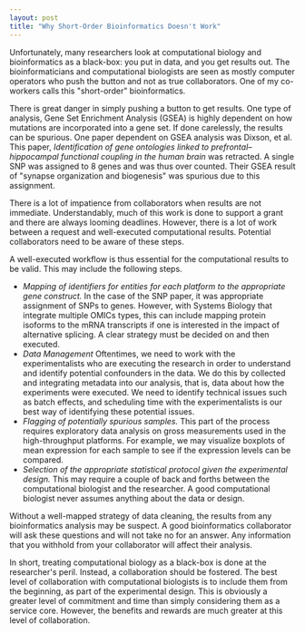 ```yaml
---
layout: post
title: "Why Short-Order Bioinformatics Doesn't Work"
---
```


Unfortunately, many researchers look at computational biology and bioinformatics as a black-box: you put in data, and you get results out. The bioinformaticians and computational biologists are seen as mostly computer operators who push the button and not as true collaborators. One of my co-workers calls this "short-order" bioinformatics.

There is great danger in simply pushing a button to get results. One type of analysis, Gene Set Enrichment Analysis (GSEA) is highly dependent on how mutations are incorporated into a gene set. If done carelessly, the results can be spurious. One paper dependent on GSEA analysis was Dixson, et al. This paper, *Identification of gene ontologies linked to prefrontal–hippocampal functional coupling in the human brain* was retracted. A single SNP was assigned to 8 genes and was thus over counted. Their GSEA result of "synapse organization and biogenesis" was spurious due to this assignment.

There is a lot of impatience from collaborators when results are not immediate. Understandably, much of this work is done to support a grant and there are always looming deadlines. However, there is a lot of work between a request and well-executed computational results. Potential collaborators need to be aware of these steps.

A well-executed workflow is thus essential for the computational results to be valid. This may include the following steps.

* *Mapping of identifiers for entities for each platform to the appropriate gene construct.* In the case of the SNP paper, it was appropriate assignment of SNPs to genes. However, with Systems Biology that integrate multiple OMICs types, this can include mapping protein isoforms to the mRNA transcripts if one is interested in the impact of alternative splicing. A clear strategy must be decided on and then executed.
* *Data Management* Oftentimes, we need to work with the experimentalists who are executing the research in order to understand and identify potential confounders in the data. We do this by collected and integrating metadata into our analysis, that is, data about how the experiments were executed. We need to identify technical issues such as batch effects, and scheduling time with the experimentalists is our best way of identifying these potential issues.  
* *Flagging of potentially spurious samples.* This part of the process requires exploratory data analysis on gross measurements used in the high-throughput platforms. For example, we may visualize boxplots of mean expression for each sample to see if the expression levels can be compared.
* *Selection of the appropriate statistical protocol given the experimental design.* This may require a couple of back and forths between the computational biologist and the researcher. A good computational biologist never assumes anything about the data or design.

Without a well-mapped strategy of data cleaning, the results from any bioinformatics analysis may be suspect. A good bioinformatics collaborator will ask these questions and will not take no for an answer. Any information that you withhold from your collaborator will affect their analysis.  

In short, treating computational biology as a black-box is done at the researcher's peril. Instead, a collaboration should be fostered. The best level of collaboration with computational biologists is to include them from the beginning, as part of the experimental design. This is obviously a greater level of commitment and time than simply considering them as a service core. However, the benefits and rewards are much greater at this level of collaboration.

